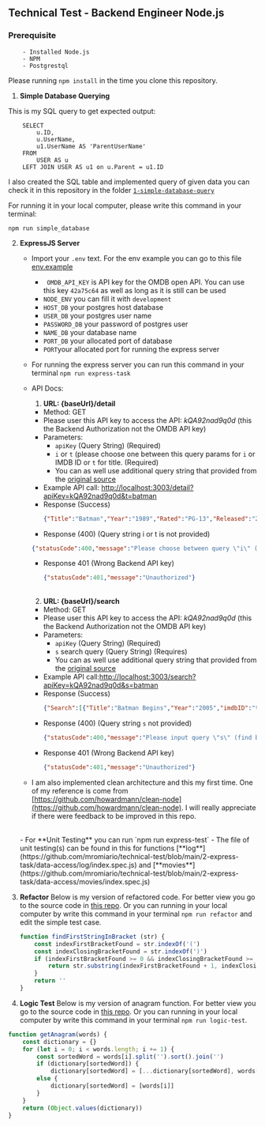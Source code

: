 ## Technical Test - Backend Engineer Node.js
### Prerequisite
        - Installed Node.js
        - NPM
        - Postgrestql
Please running `npm install` in the time you clone this repository.
 1. **Simple Database Querying**

This is my SQL query to get expected output:

```
    SELECT
	    u.ID,
	    u.UserName,
	    u1.UserName AS 'ParentUserName'
    FROM
	    USER AS u
    LEFT JOIN USER AS u1 on u.Parent = u1.ID
``` 
I also created the SQL table and implemented query of given data you can check it in this repository in the folder [`1-simple-database-query`](https://github.com/mromiario/technical-test/tree/main/1-simple-database-query)

For running it in your local computer, please write this command in your terminal:
```
npm run simple_database
```
2. **ExpressJS Server**
	- Import your `.env` text. For the env example you can go to this file [env.example](https://github.com/mromiario/technical-test/blob/main/.env.example)
	
		- ` OMDB_API_KEY` is API key for the OMDB open API. You can use this key `42a75c64` as well as long as it is still can be used
		- `NODE_ENV` you can fill it with `development`
		- `HOST_DB` your postgres host database
		- `USER_DB` your postgres user name
		- `PASSWORD_DB` your password of postgres user
		- `NAME_DB` your database name
		- `PORT_DB` your allocated port of database
		- `PORT`your allocated port for running the express server
	- For running the express server you can run this command in your terminal `npm run express-task`
	- API Docs:
		1.  **URL:  {baseUrl}/detail**
		-  Method: GET
		- Please user this API key to access the API: *kQA92nad9q0d* (this the Backend Authorization not the OMDB API key)
		- Parameters:
			- `apiKey` (Query String) (Required)
			- `i` or `t` (please choose one between this query params for `i` or IMDB ID or `t` for title. (Required)
			- You can as well use additional query string that provided from the [original source](http://www.omdbapi.com/)
		- Example API call: [http://localhost:3003/detail?apiKey=kQA92nad9q0d&t=batman](http://localhost:3003/detail?apiKey=kQA92nad9q0d&t=batman) 
		-  Response (Success)
			```json
			{"Title":"Batman","Year":"1989","Rated":"PG-13","Released":"23 Jun 1989","Runtime":"126 min","Genre":"Action, Adventure","Director":"Tim Burton","Writer":"Bob Kane, Sam Hamm, Warren Skaaren","Actors":"Michael Keaton, Jack Nicholson, Kim Basinger","Plot":"The Dark Knight of Gotham City begins his war on crime with his first major enemy being Jack Napier, a criminal who becomes the clownishly homicidal Joker.","Language":"English, French, Spanish","Country":"United States, United Kingdom","Awards":"Won 1 Oscar. 9 wins & 26 nominations total","Poster":"https://m.media-amazon.com/images/M/MV5BMTYwNjAyODIyMF5BMl5BanBnXkFtZTYwNDMwMDk2._V1_SX300.jpg","Ratings":[{"Source":"Internet Movie Database","Value":"7.5/10"},{"Source":"Rotten Tomatoes","Value":"71%"},{"Source":"Metacritic","Value":"69/100"}],"Metascore":"69","imdbRating":"7.5","imdbVotes":"352,984","imdbID":"tt0096895","Type":"movie","DVD":"22 Aug 1997","BoxOffice":"$251,348,343","Production":"N/A","Website":"N/A","Response":"True"}
			```
		- Response (400) (Query string i or t is not provided)
		 ```json 
		{"statusCode":400,"message":"Please choose between query \"i\" (find by imdb id) or \"t\" (find by title)"}
		```
		- Response 401 (Wrong Backend API key)
			```json
			{"statusCode":401,"message":"Unauthorized"}
			```
		<br>
		
		2.  **URL:  {baseUrl}/search**
		-  Method: GET
		- Please user this API key to access the API: *kQA92nad9q0d* (this the Backend Authorization not the OMDB API key)
		- Parameters:
			- `apiKey` (Query String)  (Required)
			- `s` search query (Query String) (Requires)
			- You can as well use additional query string that provided from the [original source](http://www.omdbapi.com/)
		- Example API call:[http://localhost:3003/search?apiKey=kQA92nad9q0d&s=batman](http://localhost:3003/search?apiKey=kQA92nad9q0d&s=batman)
		-  Response (Success)
			```json
			{"Search":[{"Title":"Batman Begins","Year":"2005","imdbID":"tt0372784","Type":"movie","Poster":"https://m.media-amazon.com/images/M/MV5BOTY4YjI2N2MtYmFlMC00ZjcyLTg3YjEtMDQyM2ZjYzQ5YWFkXkEyXkFqcGdeQXVyMTQxNzMzNDI@._V1_SX300.jpg"},{"Title":"Batman v Superman: Dawn of Justice","Year":"2016","imdbID":"tt2975590","Type":"movie","Poster":"https://m.media-amazon.com/images/M/MV5BYThjYzcyYzItNTVjNy00NDk0LTgwMWQtYjMwNmNlNWJhMzMyXkEyXkFqcGdeQXVyMTQxNzMzNDI@._V1_SX300.jpg"},{"Title":"Batman","Year":"1989","imdbID":"tt0096895","Type":"movie","Poster":"https://m.media-amazon.com/images/M/MV5BMTYwNjAyODIyMF5BMl5BanBnXkFtZTYwNDMwMDk2._V1_SX300.jpg"},{"Title":"Batman Returns","Year":"1992","imdbID":"tt0103776","Type":"movie","Poster":"https://m.media-amazon.com/images/M/MV5BOGZmYzVkMmItM2NiOS00MDI3LWI4ZWQtMTg0YWZkODRkMmViXkEyXkFqcGdeQXVyODY0NzcxNw@@._V1_SX300.jpg"},{"Title":"Batman Forever","Year":"1995","imdbID":"tt0112462","Type":"movie","Poster":"https://m.media-amazon.com/images/M/MV5BNDdjYmFiYWEtYzBhZS00YTZkLWFlODgtY2I5MDE0NzZmMDljXkEyXkFqcGdeQXVyMTMxODk2OTU@._V1_SX300.jpg"},{"Title":"Batman & Robin","Year":"1997","imdbID":"tt0118688","Type":"movie","Poster":"https://m.media-amazon.com/images/M/MV5BMGQ5YTM1NmMtYmIxYy00N2VmLWJhZTYtN2EwYTY3MWFhOTczXkEyXkFqcGdeQXVyNTA2NTI0MTY@._V1_SX300.jpg"},{"Title":"The Lego Batman Movie","Year":"2017","imdbID":"tt4116284","Type":"movie","Poster":"https://m.media-amazon.com/images/M/MV5BMTcyNTEyOTY0M15BMl5BanBnXkFtZTgwOTAyNzU3MDI@._V1_SX300.jpg"},{"Title":"Batman: The Animated Series","Year":"1992–1995","imdbID":"tt0103359","Type":"series","Poster":"https://m.media-amazon.com/images/M/MV5BOTM3MTRkZjQtYjBkMy00YWE1LTkxOTQtNDQyNGY0YjYzNzAzXkEyXkFqcGdeQXVyOTgwMzk1MTA@._V1_SX300.jpg"},{"Title":"Batman: Under the Red Hood","Year":"2010","imdbID":"tt1569923","Type":"movie","Poster":"https://m.media-amazon.com/images/M/MV5BNmY4ZDZjY2UtOWFiYy00MjhjLThmMjctOTQ2NjYxZGRjYmNlL2ltYWdlL2ltYWdlXkEyXkFqcGdeQXVyNTAyODkwOQ@@._V1_SX300.jpg"},{"Title":"Batman: The Dark Knight Returns, Part 1","Year":"2012","imdbID":"tt2313197","Type":"movie","Poster":"https://m.media-amazon.com/images/M/MV5BMzIxMDkxNDM2M15BMl5BanBnXkFtZTcwMDA5ODY1OQ@@._V1_SX300.jpg"}],"totalResults":"470","Response":"True"}
			```
		- Response (400) (Query string `s` not provided)
			```json 
			{"statusCode":400,"message":"Please input query \"s\" (find by title)"}``
		- Response 401 (Wrong Backend API key)
			```json
			{"statusCode":401,"message":"Unauthorized"}
			```
	- I am also implemented clean architecture and this my first time. One of my reference is come from [https://github.com/howardmann/clean-node](https://github.com/howardmann/clean-node). I will really appreciate if there were feedback to be improved in this repo.
	<br>
	- For **Unit Testing** you can run `npm run express-test`
	- The file of unit testing(s) can be found in this for functions [**log**](https://github.com/mromiario/technical-test/blob/main/2-express-task/data-access/log/index.spec.js) and [**movies**](https://github.com/mromiario/technical-test/blob/main/2-express-task/data-access/movies/index.spec.js)

3.  **Refactor**
	Below is my version of refactored code. For better view you go to the source code in [this repo](https://github.com/mromiario/technical-test/blob/main/3-refactor/index.js). Or you can running in your local computer by write this command in your terminal `npm run refactor` and edit the simple test case.
	```javascript
	function findFirstStringInBracket (str) {
		const indexFirstBracketFound = str.indexOf('(')
		const indexClosingBracketFound = str.indexOf(')')
		if (indexFirstBracketFound >= 0 && indexClosingBracketFound >= 0 && indexClosingBracketFound >= indexFirstBracketFound) {
			return str.substring(indexFirstBracketFound + 1, indexClosingBracketFound)
		}
		return ''
	}
	```

5. **Logic Test**
	Below is my version of anagram function. For better view you go to the source code in [this repo](https://github.com/mromiario/technical-test/blob/main/4-logic-test/index.js). Or you can running in your local computer by write this command in your terminal `npm run logic-test`.
```javascript
function getAnagram(words) {
	const dictionary = {}
	for (let i = 0; i < words.length; i += 1) {
		const sortedWord = words[i].split('').sort().join('')
		if (dictionary[sortedWord]) {
			dictionary[sortedWord] = [...dictionary[sortedWord], words[i]]} 
		else {
			dictionary[sortedWord] = [words[i]]
		}
	}
	return (Object.values(dictionary))
}
```